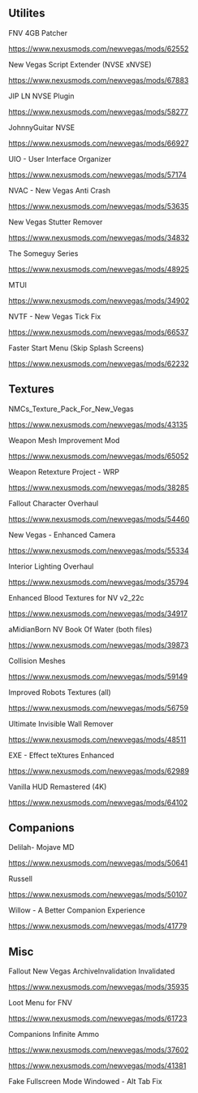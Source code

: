 ## Utilites

FNV 4GB Patcher

https://www.nexusmods.com/newvegas/mods/62552

New Vegas Script Extender (NVSE xNVSE)

https://www.nexusmods.com/newvegas/mods/67883

JIP LN NVSE Plugin

https://www.nexusmods.com/newvegas/mods/58277

JohnnyGuitar NVSE

https://www.nexusmods.com/newvegas/mods/66927

UIO - User Interface Organizer

https://www.nexusmods.com/newvegas/mods/57174

NVAC - New Vegas Anti Crash

https://www.nexusmods.com/newvegas/mods/53635

New Vegas Stutter Remover

https://www.nexusmods.com/newvegas/mods/34832

The Someguy Series

https://www.nexusmods.com/newvegas/mods/48925

MTUI

https://www.nexusmods.com/newvegas/mods/34902

NVTF - New Vegas Tick Fix

https://www.nexusmods.com/newvegas/mods/66537

Faster Start Menu (Skip Splash Screens)

https://www.nexusmods.com/newvegas/mods/62232

## Textures

NMCs_Texture_Pack_For_New_Vegas

https://www.nexusmods.com/newvegas/mods/43135

Weapon Mesh Improvement Mod

https://www.nexusmods.com/newvegas/mods/65052

Weapon Retexture Project - WRP

https://www.nexusmods.com/newvegas/mods/38285

Fallout Character Overhaul

https://www.nexusmods.com/newvegas/mods/54460

New Vegas - Enhanced Camera

https://www.nexusmods.com/newvegas/mods/55334

Interior Lighting Overhaul

https://www.nexusmods.com/newvegas/mods/35794

Enhanced Blood Textures for NV v2_22c

https://www.nexusmods.com/newvegas/mods/34917

aMidianBorn NV Book Of Water (both files)

https://www.nexusmods.com/newvegas/mods/39873

Collision Meshes

https://www.nexusmods.com/newvegas/mods/59149

Improved Robots Textures (all)

https://www.nexusmods.com/newvegas/mods/56759

Ultimate Invisible Wall Remover

https://www.nexusmods.com/newvegas/mods/48511

EXE - Effect teXtures Enhanced

https://www.nexusmods.com/newvegas/mods/62989

Vanilla HUD Remastered (4K)

https://www.nexusmods.com/newvegas/mods/64102

## Companions

Delilah- Mojave MD

https://www.nexusmods.com/newvegas/mods/50641

Russell

https://www.nexusmods.com/newvegas/mods/50107

Willow - A Better Companion Experience

https://www.nexusmods.com/newvegas/mods/41779

## Misc

Fallout New Vegas ArchiveInvalidation Invalidated

https://www.nexusmods.com/newvegas/mods/35935

Loot Menu for FNV

https://www.nexusmods.com/newvegas/mods/61723

Companions Infinite Ammo

https://www.nexusmods.com/newvegas/mods/37602

https://www.nexusmods.com/newvegas/mods/41381

Fake Fullscreen Mode Windowed - Alt Tab Fix
